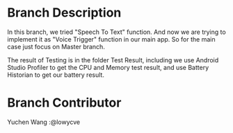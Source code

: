 # Branch Description
In this branch, we tried "Speech To Text" function. And now we are trying to implement it as "Voice Trigger" function in our main app. So for the main case just focus on Master branch.

The result of Testing is in the folder Test Result, including  we use Android Studio Profiler to get the CPU and Memory test result, and use Battery Historian to get our battery result.

# Branch Contributor
Yuchen Wang :@lowycve
